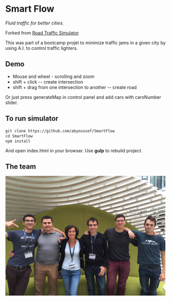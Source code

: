 # Smart Flow 
_Fluid traffic for better cities._

Forked from [Road Traffic Simulator](http://volkhin.com/RoadTrafficSimulator)

This was part of a bootcamp projet to minimize traffic jams in a given city by using A.I. to control traffic lighters. 



## Demo

* Mouse and wheel - scrolling and zoom
* shift + click -- create intersection
* shift + drag from one intersection to another -- create road

Or just press generateMap in control panel and add cars with carsNumber slider.

## To run simulator

    git clone https://github.com/abyoussef/SmartFlow
    cd SmartFlow
    npm install

And open index.html in your browser. Use **gulp** to rebuild project.

## The team 


![Screenshot width="48"]( images/GreenLightsTeam.png) 
